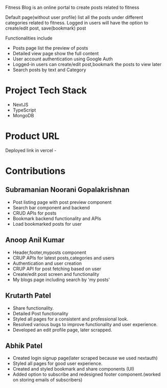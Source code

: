 Fitness Blog is an online portal to create posts related to fitness

Default page(without user profile) list all the posts under different categories related to fitness.
Logged in users will have the option to create/edit post, save(bookmark) post

Functionalities include

* Posts page list the preview of posts
* Detailed view page show the full content
* User account authentication using Google Auth
* Logged-in users can create/edit post,bookmark the posts to view later
* Search posts by text and Category


# Project Tech Stack

- NextJS
- TypeScript
- MongoDB

# Product URL

Deployed link in vercel - 

# Contributions

## Subramanian Noorani Gopalakrishnan
- Post listing page with post preview component
- Search bar component and backend
- CRUD APIs for posts
- Bookmark backend functionality and APIs
- Load bookmarked posts for user


## Anoop Anil Kumar
 - Header,footer,myposts component
 - CRUP APIs for latest posts,categories and users
 - Authentication and user creation
 - CRUP API for post fetching based on user
 - Create/edit post screen and functionality
 - My blogs page including search by 'my posts'

## Krutarth Patel
- Share functionality.    
- Detailed Post functionality
- Styled all pages for a consistent and professional look.
- Resolved various bugs to improve functionality and user experience.
- Developed an edit profile page, later scrapped.


## Abhik Patel 
- Created login signup page(later scraped because we used nextauth)
- Styled all pages for good user experience. 
- Created and styled bookmark and share components (UI)
- Added option to subscribe and redesigned footer component.(worked on storing emails of subscribers)
